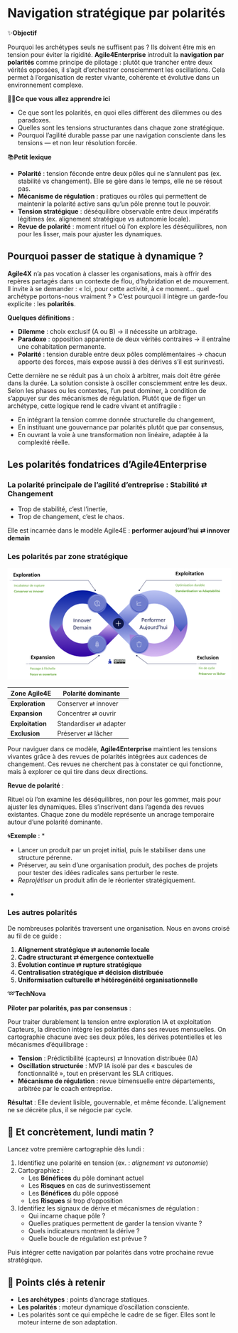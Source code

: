 # Navigation stratégique par polarités

✨**Objectif**

Pourquoi les archétypes seuls ne suffisent pas ? Ils doivent être mis en tension pour éviter la rigidité. **Agile4Enterprise** introduit la **navigation par polarités** comme principe de pilotage : plutôt que trancher entre deux vérités opposées, il s’agit d’orchestrer consciemment les oscillations. Cela permet à l’organisation de rester vivante, cohérente et évolutive dans un environnement complexe.

🧑‍🎓**Ce que vous allez apprendre ici**

- Ce que sont les polarités, en quoi elles diffèrent des dilemmes ou des paradoxes.
- Quelles sont les tensions structurantes dans chaque zone stratégique.
- Pourquoi l’agilité durable passe par une navigation consciente dans les tensions — et non leur résolution forcée.

📚**Petit lexique**

- **Polarité** : tension féconde entre deux pôles qui ne s’annulent pas (ex. stabilité vs changement). Elle se gère dans le temps, elle ne se résout pas.
- **Mécanisme de régulation** : pratiques ou rôles qui permettent de maintenir la polarité active sans qu’un pôle prenne tout le pouvoir.
- **Tension stratégique** : déséquilibre observable entre deux impératifs légitimes (ex. alignement stratégique vs autonomie locale).
- **Revue de polarité** : moment rituel où l’on explore les déséquilibres, non pour les lisser, mais pour ajuster les dynamiques.

## Pourquoi passer de statique à dynamique ?

**Agile4X** n’a pas vocation à classer les organisations, mais à offrir des repères partagés dans un contexte de flou, d’hybridation et de mouvement. Il invite à se demander : « Ici, pour cette activité, à ce moment… quel archétype portons-nous vraiment ? » C’est pourquoi il intègre un garde-fou explicite : les **polarités**.

**Quelques définitions** :

- **Dilemme** : choix exclusif (A ou B) → il nécessite un arbitrage.
- **Paradoxe** : opposition apparente de deux vérités contraires → il entraîne une cohabitation permanente.
- **Polarité** : tension durable entre deux pôles complémentaires → chacun apporte des forces, mais expose aussi à des dérives s’il est surinvesti.

Cette dernière ne se réduit pas à un choix à arbitrer, mais doit être gérée dans la durée. La solution consiste à osciller consciemment entre les deux. Selon les phases ou les contextes, l’un peut dominer, à condition de s’appuyer sur des mécanismes de régulation. Plutôt que de figer un archétype, cette logique rend le cadre vivant et antifragile :

- En intégrant la tension comme donnée structurelle du changement,
- En instituant une gouvernance par polarités plutôt que par consensus,
- En ouvrant la voie à une transformation non linéaire, adaptée à la complexité réelle.

## Les polarités fondatrices d’Agile4Enterprise

### La polarité principale de l’agilité d’entreprise : Stabilité ⇄ Changement

- Trop de stabilité, c’est l’inertie,
- Trop de changement, c’est le chaos.

Elle est incarnée dans le modèle Agile4E : **performer aujourd’hui ⇄ innover demain**

### Les polarités par zone stratégique

![Les polarités dominantes dans le modèle Agile4E](image.png)

| Zone Agile4E | Polarité dominante |
| --- | --- |
| **Exploration** | Conserver ⇄ innover|
| **Expansion** | Concentrer ⇄ ouvrir |
| **Exploitation** | Standardiser ⇄ adapter |
| **Exclusion** | Préserver ⇄ lâcher |

Pour naviguer dans ce modèle, **Agile4Enterprise** maintient les tensions vivantes grâce à des revues de polarités intégrées aux cadences de changement. Ces revues ne cherchent pas à constater ce qui fonctionne, mais à explorer ce qui tire dans deux directions.

 **Revue de polarité** :

Rituel où l’on examine les déséquilibres, non pour les gommer, mais pour ajuster les dynamiques. Elles s’inscrivent dans l’agenda des revues existantes. Chaque zone du modèle représente un ancrage temporaire autour d’une polarité dominante.

🌀**Exemple** :
*

- Lancer un produit par un projet initial, puis le stabiliser dans une structure pérenne.
- Préserver, au sein d’une organisation produit, des poches de projets pour tester des idées radicales sans perturber le reste.
- *Reprojétiser* un produit afin de le réorienter stratégiquement.

*

### Les autres polarités

De nombreuses polarités traversent une organisation. Nous en avons croisé au fil de ce guide :

1. **Alignement stratégique ⇄ autonomie locale**
2. **Cadre structurant ⇄ émergence contextuelle**
3. **Évolution continue ⇄ rupture stratégique**
4. **Centralisation stratégique ⇄ décision distribuée**
5. **Uniformisation culturelle ⇄ hétérogénéité organisationnelle**

➿**TechNova**

**Piloter par polarités, pas par consensus** :

Pour traiter durablement la tension entre exploration IA et exploitation Capteurs, la direction intègre les polarités dans ses revues mensuelles. On cartographie chacune avec ses deux pôles, les dérives potentielles et les mécanismes d’équilibrage :

- **Tension** : Prédictibilité (capteurs) ⇄ Innovation distribuée (IA)
- **Oscillation structurée** : MVP IA isolé par des « bascules de fonctionnalité », tout en préservant les SLA critiques.
- **Mécanisme de régulation** : revue bimensuelle entre départements, arbitrée par le coach entreprise.

**Résultat** : Elle devient lisible, gouvernable, et même féconde. L’alignement ne se décrète plus, il se négocie par cycle.

## 👣 Et concrètement, lundi matin ?

Lancez votre première cartographie dès lundi :

1. Identifiez une polarité en tension (ex. : *alignement vs autonomie*)
2. Cartographiez :
    - Les **Bénéfices** du pôle dominant actuel
    - Les **Risques** en cas de surinvestissement
    - Les **Bénéfices** du pôle opposé
    - Les **Risques** si trop d’opposition
3. Identifiez les signaux de dérive et mécanismes de régulation :
    - Qui incarne chaque pôle ?
    - Quelles pratiques permettent de garder la tension vivante ?
    - Quels indicateurs montrent la dérive ?
    - Quelle boucle de régulation est prévue ?

Puis intégrer cette navigation par polarités dans votre prochaine revue stratégique.

## 🔑 Points clés à retenir

- **Les archétypes** : points d’ancrage statiques.
- **Les polarités** : moteur dynamique d’oscillation consciente.
- Les polarités sont ce qui empêche le cadre de se figer. Elles sont le moteur interne de son adaptation.

